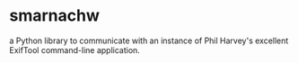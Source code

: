 # smarnachw
a Python library to communicate with an instance of Phil Harvey's excellent ExifTool command-line application.
